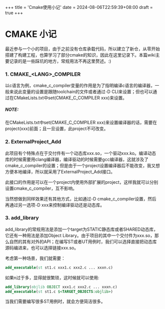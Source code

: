+++
title = 'Cmake使用小记'
date = 2024-08-06T22:59:39+08:00
draft = true
+++
# CMAKE 小记

最近参与一个小的项目，由于之前没有仓库承载代码，所以建立了新仓，从零开始搭建了构建工程，也算学习了部分cmake的知识，因此在这里记录下。本篇wiki主要记录的是一些踩坑的地方，常规用法不再这里赘述。:)

### 1. CMAKE\_\<LANG\>\_COMPILER

以c语言为例，cmake_c_compiler变量的作用是为了指明编译c语言的编译器，一般来说此变量的设置是跟随toolchain的文件或者通过-D CLI来设置；但也可以通过在CMakeLists.txt中set(CMAKE_C_COMPILER xxx)来设置。

##### NOTE: 

在CMakeLists.txt中set(CMAKE_C_COMPILER xxx)来设置编译器的话，需要在project(xxx)前面；且一旦设置，此project不可改变。

### 2. ExternalProject_Add

此项目有个特殊点在于交付件有一个动态库xxx.so，一个驱动xxx.ko。编译动态库的时候需要用clang编译器，编译驱动的时候需要gcc编译器，这就涉及了cmake_c_compiler的设置；但是由于一个project设置编译器后不能改变，我又想方便本地编译，所以就采用了ExternalProject_Add接口。

此接口的作用是可以在一个project内使用外部扩展的project，这样我就可以分别设置cmake_c_compiler，互不影响。

当然想做到同样效果还有其他方式，比如通过-D cmake_c_compiler设置，然后再通过另一选项-D xxx来控制编译驱动还是动态库。

### 3. add_library

add_library的常规用法是添加一个target为STATIC静态库或者SHARED动态库，它还有一种用法是添加Object Library。由于项目的其中一个交付件为xxx.so，那么自然的其有对外的API；在编写ST或者UT用例时，我们可以选择直接把动态库源码编进来，也可以选择链接xxx.so。

考虑第一种场景，我们就需要：

```cmake
add_executable(st st1.c xxx1.c xxx2.c ... xxxn.c)
```

如果n过于多，显得就很繁琐，这时候就可以使用:

```cmake
add_library(objlib OBJECT xxx1.c xxx2.c ... xxxn.c)
add_executable(st st1.c $<TARGET_OBJECTS:objlib>)
```

当我们需要编写很多ST用例时，就会方便简洁很多。

